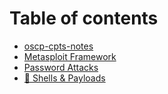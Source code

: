 # Table of contents

* [oscp-cpts-notes](README.md)
* [Metasploit Framework](metasploit-framework.md)
* [Password Attacks](password-attacks.md)
* [🐚 Shells & Payloads](shells-and-payloads.md)
